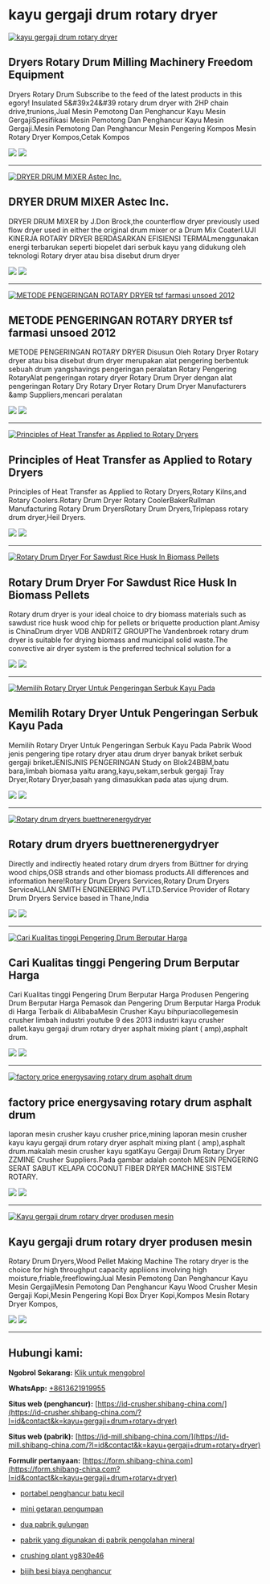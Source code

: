 # kayu gergaji drum rotary dryer

<a href="https://swt.shibang-china.com/?l=id&img&k=kayu+gergaji+drum+rotary+dryer" target="_blank">![kayu gergaji drum rotary dryer](http://static.shibang-china.com/all-800x300/1182.jpg)</a>

## Dryers Rotary Drum Milling Machinery Freedom Equipment
Dryers Rotary Drum Subscribe to the feed of the latest products in this egory! Insulated 5&#39x24&#39 rotary drum dryer with 2HP chain drive,trunions,Jual Mesin Pemotong Dan Penghancur Kayu Mesin GergajiSpesifikasi Mesin Pemotong Dan Penghancur Kayu Mesin Gergaji.Mesin Pemotong Dan Penghancur Mesin Pengering Kompos Mesin Rotary Dryer Kompos,Cetak Kompos


<a href="https://whatsapp.shibangsoft.com/WhatsApp.php" target="_blank" title="WhatsApp">![](http://static.shibang-china.com/icon/whatsapp.png)</a> <a href="https://swt.shibang-china.com/?l=id&icon&k=kayu+gergaji+drum+rotary+dryer" target="_blank">![](http://static.shibang-china.com/icon/chat-id.png)</a>

---

<a href="https://swt.shibang-china.com/?l=id&img&k=kayu+gergaji+drum+rotary+dryer" target="_blank">![DRYER DRUM MIXER Astec Inc.](http://static.shibang-china.com/all-800x300/323.jpg)</a>

## DRYER DRUM MIXER Astec Inc.
DRYER DRUM MIXER by J.Don Brock,the counterflow dryer previously used flow dryer used in either the original drum mixer or a Drum Mix CoaterI.UJI KINERJA ROTARY DRYER BERDASARKAN EFISIENSI TERMALmenggunakan energi terbarukan seperti biopelet dari serbuk kayu yang didukung oleh teknologi Rotary dryer atau bisa disebut drum dryer


<a href="https://whatsapp.shibangsoft.com/WhatsApp.php" target="_blank" title="WhatsApp">![](http://static.shibang-china.com/icon/whatsapp.png)</a> <a href="https://swt.shibang-china.com/?l=id&icon&k=kayu+gergaji+drum+rotary+dryer" target="_blank">![](http://static.shibang-china.com/icon/chat-id.png)</a>

---

<a href="https://swt.shibang-china.com/?l=id&img&k=kayu+gergaji+drum+rotary+dryer" target="_blank">![METODE PENGERINGAN ROTARY DRYER tsf farmasi unsoed 2012](http://static.shibang-china.com/all-800x300/1226.jpg)</a>

## METODE PENGERINGAN ROTARY DRYER tsf farmasi unsoed 2012
METODE PENGERINGAN ROTARY DRYER Disusun Oleh Rotary Dryer Rotary dryer atau bisa disebut drum dryer merupakan alat pengering berbentuk sebuah drum yangshavings pengeringan peralatan Rotary Pengering RotaryAlat pengeringan rotary dryer Rotary Drum Dryer dengan alat pengeringan Rotary Dry Rotary Dryer Rotary Drum Dryer Manufacturers &amp Suppliers,mencari peralatan


<a href="https://whatsapp.shibangsoft.com/WhatsApp.php" target="_blank" title="WhatsApp">![](http://static.shibang-china.com/icon/whatsapp.png)</a> <a href="https://swt.shibang-china.com/?l=id&icon&k=kayu+gergaji+drum+rotary+dryer" target="_blank">![](http://static.shibang-china.com/icon/chat-id.png)</a>

---

<a href="https://swt.shibang-china.com/?l=id&img&k=kayu+gergaji+drum+rotary+dryer" target="_blank">![Principles of Heat Transfer as Applied to Rotary Dryers](http://static.shibang-china.com/all-800x300/1465.jpg)</a>

## Principles of Heat Transfer as Applied to Rotary Dryers
Principles of Heat Transfer as Applied to Rotary Dryers,Rotary Kilns,and Rotary Coolers.Rotary Drum Dryer Rotary CoolerBakerRullman Manufacturing Rotary Drum DryersRotary Drum Dryers,Triplepass rotary drum dryer,Heil Dryers.


<a href="https://whatsapp.shibangsoft.com/WhatsApp.php" target="_blank" title="WhatsApp">![](http://static.shibang-china.com/icon/whatsapp.png)</a> <a href="https://swt.shibang-china.com/?l=id&icon&k=kayu+gergaji+drum+rotary+dryer" target="_blank">![](http://static.shibang-china.com/icon/chat-id.png)</a>

---

<a href="https://swt.shibang-china.com/?l=id&img&k=kayu+gergaji+drum+rotary+dryer" target="_blank">![Rotary Drum Dryer For Sawdust Rice Husk In Biomass Pellets](http://static.shibang-china.com/all-800x300/1149.jpg)</a>

## Rotary Drum Dryer For Sawdust Rice Husk In Biomass Pellets
Rotary drum dryer is your ideal choice to dry biomass materials such as sawdust rice husk wood chip for pellets or briquette production plant.Amisy is ChinaDrum dryer VDB ANDRITZ GROUPThe Vandenbroek rotary drum dryer is suitable for drying biomass and municipal solid waste.The convective air dryer system is the preferred technical solution for a


<a href="https://whatsapp.shibangsoft.com/WhatsApp.php" target="_blank" title="WhatsApp">![](http://static.shibang-china.com/icon/whatsapp.png)</a> <a href="https://swt.shibang-china.com/?l=id&icon&k=kayu+gergaji+drum+rotary+dryer" target="_blank">![](http://static.shibang-china.com/icon/chat-id.png)</a>

---

<a href="https://swt.shibang-china.com/?l=id&img&k=kayu+gergaji+drum+rotary+dryer" target="_blank">![Memilih Rotary Dryer Untuk Pengeringan Serbuk Kayu Pada](http://static.shibang-china.com/all-800x300/626.jpg)</a>

## Memilih Rotary Dryer Untuk Pengeringan Serbuk Kayu Pada
Memilih Rotary Dryer Untuk Pengeringan Serbuk Kayu Pada Pabrik Wood jenis pengering tipe rotary dryer atau drum dryer banyak briket serbuk gergaji briketJENISJNIS PENGERINGAN Study on Blok24BBM,batu bara,limbah biomasa yaitu arang,kayu,sekam,serbuk gergaji Tray Dryer,Rotary Dryer,basah yang dimasukkan pada atas ujung drum.


<a href="https://whatsapp.shibangsoft.com/WhatsApp.php" target="_blank" title="WhatsApp">![](http://static.shibang-china.com/icon/whatsapp.png)</a> <a href="https://swt.shibang-china.com/?l=id&icon&k=kayu+gergaji+drum+rotary+dryer" target="_blank">![](http://static.shibang-china.com/icon/chat-id.png)</a>

---

<a href="https://swt.shibang-china.com/?l=id&img&k=kayu+gergaji+drum+rotary+dryer" target="_blank">![Rotary drum dryers buettnerenergydryer](http://static.shibang-china.com/all-800x300/181.jpg)</a>

## Rotary drum dryers buettnerenergydryer
Directly and indirectly heated rotary drum dryers from Büttner for drying wood chips,OSB strands and other biomass products.All differences and information here!Rotary Drum Dryers Services,Rotary Drum Dryers ServiceALLAN SMITH ENGINEERING PVT.LTD.Service Provider of Rotary Drum Dryers Service based in Thane,India


<a href="https://whatsapp.shibangsoft.com/WhatsApp.php" target="_blank" title="WhatsApp">![](http://static.shibang-china.com/icon/whatsapp.png)</a> <a href="https://swt.shibang-china.com/?l=id&icon&k=kayu+gergaji+drum+rotary+dryer" target="_blank">![](http://static.shibang-china.com/icon/chat-id.png)</a>

---

<a href="https://swt.shibang-china.com/?l=id&img&k=kayu+gergaji+drum+rotary+dryer" target="_blank">![Cari Kualitas tinggi Pengering Drum Berputar Harga](http://static.shibang-china.com/all-800x300/1475.jpg)</a>

## Cari Kualitas tinggi Pengering Drum Berputar Harga
Cari Kualitas tinggi Pengering Drum Berputar Harga Produsen Pengering Drum Berputar Harga Pemasok dan Pengering Drum Berputar Harga Produk di Harga Terbaik di AlibabaMesin Crusher Kayu bihpuriacollegemesin crusher limbah industri youtube 9 des 2013 industri kayu crusher pallet.kayu gergaji drum rotary dryer asphalt mixing plant ( amp),asphalt drum.


<a href="https://whatsapp.shibangsoft.com/WhatsApp.php" target="_blank" title="WhatsApp">![](http://static.shibang-china.com/icon/whatsapp.png)</a> <a href="https://swt.shibang-china.com/?l=id&icon&k=kayu+gergaji+drum+rotary+dryer" target="_blank">![](http://static.shibang-china.com/icon/chat-id.png)</a>

---

<a href="https://swt.shibang-china.com/?l=id&img&k=kayu+gergaji+drum+rotary+dryer" target="_blank">![factory price energysaving rotary drum asphalt drum](http://static.shibang-china.com/all-800x300/751.jpg)</a>

## factory price energysaving rotary drum asphalt drum
laporan mesin crusher kayu crusher price,mining laporan mesin crusher kayu kayu gergaji drum rotary dryer asphalt mixing plant ( amp),asphalt drum.makalah mesin crusher kayu sgatKayu Gergaji Drum Rotary Dryer ZZMINE Crusher Suppliers.Pada gambar adalah contoh MESIN PENGERING SERAT SABUT KELAPA COCONUT FIBER DRYER MACHINE SISTEM ROTARY.


<a href="https://whatsapp.shibangsoft.com/WhatsApp.php" target="_blank" title="WhatsApp">![](http://static.shibang-china.com/icon/whatsapp.png)</a> <a href="https://swt.shibang-china.com/?l=id&icon&k=kayu+gergaji+drum+rotary+dryer" target="_blank">![](http://static.shibang-china.com/icon/chat-id.png)</a>

---

<a href="https://swt.shibang-china.com/?l=id&img&k=kayu+gergaji+drum+rotary+dryer" target="_blank">![Kayu gergaji drum rotary dryer produsen mesin](http://static.shibang-china.com/all-800x300/1488.jpg)</a>

## Kayu gergaji drum rotary dryer produsen mesin
Rotary Drum Dryers,Wood Pellet Making Machine The rotary dryer is the choice for high throughput capacity appliions involving high moisture,friable,freeflowingJual Mesin Pemotong Dan Penghancur Kayu Mesin GergajiMesin Pemotong Dan Penghancur Kayu Wood Crusher Mesin Gergaji Kopi,Mesin Pengering Kopi Box Dryer Kopi,Kompos Mesin Rotary Dryer Kompos,


<a href="https://whatsapp.shibangsoft.com/WhatsApp.php" target="_blank" title="WhatsApp">![](http://static.shibang-china.com/icon/whatsapp.png)</a> <a href="https://swt.shibang-china.com/?l=id&icon&k=kayu+gergaji+drum+rotary+dryer" target="_blank">![](http://static.shibang-china.com/icon/chat-id.png)</a>

---
## Hubungi kami:

**Ngobrol Sekarang:** [Klik untuk mengobrol](https://swt.shibang-china.com?l=id&contact&k=kayu+gergaji+drum+rotary+dryer)

**WhatsApp:**  [+8613621919955](https://whatsapp.shibangsoft.com/WhatsApp.php)

**Situs web (penghancur):** [https://id-crusher.shibang-china.com/](https://id-crusher.shibang-china.com/?l=id&contact&k=kayu+gergaji+drum+rotary+dryer)

**Situs web (pabrik):** [https://id-mill.shibang-china.com/](https://id-mill.shibang-china.com/?l=id&contact&k=kayu+gergaji+drum+rotary+dryer)

**Formulir pertanyaan:** [https://form.shibang-china.com](https://form.shibang-china.com?l=id&contact&k=kayu+gergaji+drum+rotary+dryer)

* [portabel penghancur batu kecil](../38/portabel%20penghancur%20batu%20kecil.md)

* [mini getaran pengumpan](../40/mini%20getaran%20pengumpan.md)

* [dua pabrik gulungan](../39/dua%20pabrik%20gulungan.md)

* [pabrik yang digunakan di pabrik pengolahan mineral](../37/pabrik%20yang%20digunakan%20di%20pabrik%20pengolahan%20mineral.md)

* [crushing plant yg830e46](../40/crushing%20plant%20yg830e46.md)

* [bijih besi biaya penghancur](../34/bijih%20besi%20biaya%20penghancur.md)